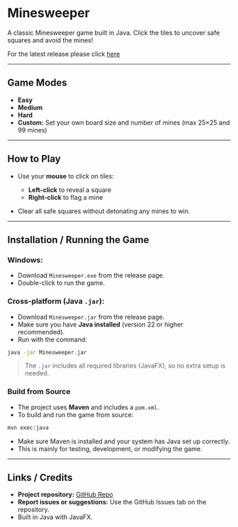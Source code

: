 # Minesweeper

A classic Minesweeper game built in Java. Click the tiles to uncover safe squares and avoid the mines!

For the latest release please click [here](https://github.com/Dawud354/Minesweeper/releases)

---

## Game Modes

* **Easy** 
* **Medium** 
* **Hard** 
* **Custom:** Set your own board size and number of mines (max 25×25 and 99 mines)

---

## How to Play

* Use your **mouse** to click on tiles:

  * **Left-click** to reveal a square
  * **Right-click** to flag a mine
* Clear all safe squares without detonating any mines to win.

---

## Installation / Running the Game

### Windows:

* Download `Minesweeper.exe` from the release page.
* Double-click to run the game.

### Cross-platform (Java `.jar`):

* Download `Minesweeper.jar` from the release page.
* Make sure you have **Java installed** (version 22 or higher recommended).
* Run with the command:

```bash
java -jar Minesweeper.jar
```

> The `.jar` includes all required libraries (JavaFX), so no extra setup is needed.

### Build from Source

* The project uses **Maven** and includes a `pom.xml`.
* To build and run the game from source:

```bash
mvn exec:java
```

* Make sure Maven is installed and your system has Java set up correctly.
* This is mainly for testing, development, or modifying the game.

---

## Links / Credits

- **Project repository:** [GitHub Repo](https://github.com/Dawud354/Minesweeper)
- **Report issues or suggestions:** Use the GitHub Issues tab on the repository.  
- Built in Java with JavaFX.
